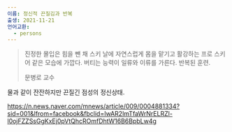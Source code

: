 ```yaml
---
이름: 정신적 끈질김과 반복
출생: 2021-11-21
언어교환:
  - persons
---
```


> 진정한 몰입은 힘을 뺀 채 스키 날에 자연스럽게 몸을 맡기고 활강하는 프로 스키어 같은 모습에 가깝다. 버티는 능력이 일류와 이류를 가른다. 반복된 훈련.
> 
> 문병로 교수

물과 같이 잔잔하지만 끈질긴 점성의 정신상태.

https://n.news.naver.com/mnews/article/009/0004881334?sid=001&lfrom=facebook&fbclid=IwAR2lmTfaWrNrELRZl-l0ojFZZSsGgKxEj0pVtQhcROmfDhtW16B6BpbLw4g
